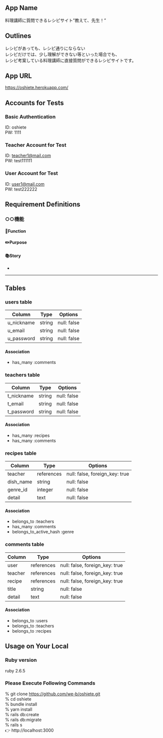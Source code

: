 ## App Name
料理講師に質問できるレシピサイト”教えて、先生！”

## Outlines
レシピがあっても、レシピ通りにならない  
レシピだけでは、少し理解ができない等といった場合でも、  
レシピ考案している料理講師に直接質問ができるレシピサイトです。  

## App URL
https://oshiete.herokuapp.com/

## Accounts for Tests
### Basic Authentication
ID: oshiete  
PW: 1111  

### Teacher Account for Test
ID: teacher1@mail.com  
PW: test111111  

### User Account for Test
ID: user1@mail.com  
PW: test222222 

## Requirement Definitions

### ○○機能
#### :pushpin:Function

#### :pencil2:Purpose

#### :books:Story
- 
-------

## Tables
### users table

| Column     | Type    | Options     |
| ---------- | ------- | ----------- |
| u_nickname | string  | null: false |
| u_email    | string  | null: false |
| u_password | string  | null: false |

#### Association
- has_many :comments

### teachers table

| Column     | Type    | Options     |
| ---------- | ------- | ----------- |
| t_nickname | string  | null: false |
| t_email    | string  | null: false |
| t_password | string  | null: false |

#### Association
- has_many :recipes
- has_many :comments

### recipes table

| Column    | Type       | Options                        |
| --------- | ---------- | ------------------------------ |
| teacher   | references | null: false, foreign_key: true |
| dish_name | string     | null: false                    |
| genre_id  | integer    | null: false                    |
| detail    | text       | null: false                    |

#### Association
- belongs_to :teachers
- has_many :comments
- belongs_to_active_hash :genre

### comments table
| Column  | Type       | Options                        |
| ------- | ---------- | ------------------------------ |
| user    | references | null: false, foreign_key: true |
| teacher | references | null: false, foreign_key: true |
| recipe  | references | null: false, foreign_key: true |
| title   | string     | null: false                    |
| detail  | text       | null: false                    |

#### Association
- belongs_to :users
- belongs_to :teachers
- belongs_to :recipes

## Usage on Your Local
### Ruby version
ruby 2.6.5  
### Please Execute Following Commands
% git clone https://github.com/we-b/oshiete.git  
% cd oshiete  
% bundle install  
% yarn install  
% rails db:create  
% rails db:migrate  
% rails s  
:point_right: http://localhost:3000  